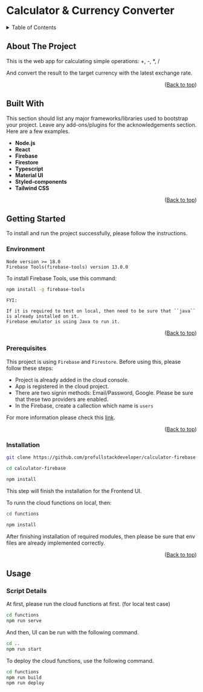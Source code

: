 <a name="readme-top"></a>

# Calculator & Currency Converter
<details>
<summary>Table of Contents</summary>
<ol>
<li>
<a href="#about-the-project">About The Project</a>
<ul>
<li>
<a href="#built-with">Built With</a>
</li>
<li>
<a href="#getting-started">Getting Started</a>
<ul>
<li><a href="#environment">Environment</a></li>
<li><a href="#prerequisites">Prerequisites</a></li>
<li><a href="#installation">Installation</a></li>
</ul>
</li>
<li><a href="#usage">Usage</a></li>
<ul>
<li><a href="#script-details">Script details</a></li>
</ul>
</ul>
</li>
</ol>
</details>

## About The Project
This is the web app for calculating simple operations: +, -, *, /

And convert the result to the target currency with the latest exchange rate.
<p align="right">(<a href="#readme-top">Back to top</a>)</p>


## Built With



This section should list any major frameworks/libraries used to bootstrap your project. Leave any add-ons/plugins for the acknowledgements section. Here are a few examples.


* <b>Node.js</b>
* <b>React</b>
* <b>Firebase</b>
* <b>Firestore</b>
* <b>Typescript</b>
* <b>Material UI</b>
* <b>Styled-components</b>
* <b>Tailwind CSS</b>

<p align="right">(<a href="#readme-top">Back to top</a>)</p>

## Getting Started

To install and run the project successfully, please follow the instructions.

### Environment
```
Node version >= 18.0
Firebase Tools(firebase-tools) version 13.0.0
```

To install Firebase Tools, use this command:
```bash
npm install -g firebase-tools
```

```
FYI:

If it is required to test on local, then need to be sure that ``java`` is already installed on it.
Firebase emulator is using Java to run it.
```
<p align="right">(<a href="#readme-top">Back to top</a>)</p>

### Prerequisites

This project is using ``Firebase`` and ``Firestore``.
Before using this, please follow these steps:
* Project is already added in the cloud console.
* App is registered in the cloud project.
* There are two signin methods: Email/Password, Google. Please be sure that these two providers are enabled.
* In the Firebase, create a callection which name is ``users``

For more information please check this [link]('https://firebase.google.com/docs/web/setup').

<p align="right">(<a href="#readme-top">Back to top</a>)</p>

### Installation

```bash
git clone https://github.com/profullstackdeveloper/calculator-firebase.git

cd calculator-firebase

npm install
```
This step will finish the installation for the Frontend UI.

To runn the cloud functions on local, then:
```bash
cd functions

npm install
```

After finishing installation of required modules, then please be sure that env files are already implemented correctly.

<p align="right">(<a href="#readme-top">Back to top</a>)</p>

## Usage

### Script Details

At first, please run the cloud functions at first. (for local test case)

```bash
cd functions
npm run serve
```

And then, UI can be run with the following command.
```bash
cd ..
npm run start
```

To deploy the cloud functions, use the following command.
```bash
cd functions
npm run build
npm run deploy
```